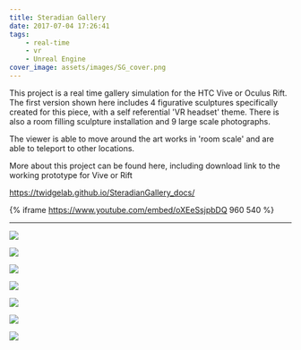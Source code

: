 ```yaml
---
title: Steradian Gallery
date: 2017-07-04 17:26:41
tags:
	- real-time
	- vr
	- Unreal Engine
cover_image: assets/images/SG_cover.png
---
```


This project is a real time gallery simulation for the HTC Vive or Oculus Rift.  The first version shown here includes 4 figurative sculptures specifically created for this piece, with a self referential 'VR headset' theme.  There is also a room filling sculpture installation and 9 large scale photographs.

The viewer is able to move around the art works in 'room scale' and are able to teleport to other locations.

More about this project can be found here, including download link to the working prototype for Vive or Rift

https://twidgelab.github.io/SteradianGallery_docs/

{% iframe https://www.youtube.com/embed/oXEeSsjpbDQ 960 540 %}

___


![](HighresScreenshot00005.jpg)

![](HighresScreenshot00012.jpg)

![](HighresScreenshot00016.jpg)

![](HighresScreenshot00013.jpg)

![](HighresScreenshot00001.jpg)

![](HighresScreenshot00002.jpg)

![](HighresScreenshot00004.jpg)